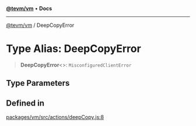[**@tevm/vm**](../README.md) • **Docs**

***

[@tevm/vm](../globals.md) / DeepCopyError

# Type Alias: DeepCopyError

> **DeepCopyError**\<\>: `MisconfiguredClientError`

## Type Parameters

## Defined in

[packages/vm/src/actions/deepCopy.js:8](https://github.com/qbzzt/tevm-monorepo/blob/main/packages/vm/src/actions/deepCopy.js#L8)
